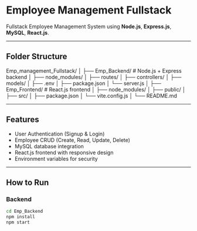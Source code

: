 # Employee Management Fullstack

Fullstack Employee Management System using **Node.js**, **Express.js**, **MySQL**, **React.js**.

---

## Folder Structure

Emp_management_Fullstack/
│
├── Emp_Backend/ # Node.js + Express backend
│ ├── node_modules/
│ ├── routes/
│ ├── controllers/
│ ├── models/
│ ├── .env
│ ├── package.json
│ └── server.js
│
├── Emp_Frontend/ # React.js frontend
│ ├── node_modules/
│ ├── public/
│ ├── src/
│ ├── package.json
│ └── vite.config.js
│
└── README.md


---

## Features

- User Authentication (Signup & Login)
- Employee CRUD (Create, Read, Update, Delete)
- MySQL database integration
- React.js frontend with responsive design
- Environment variables for security

---

## How to Run

### Backend
```bash
cd Emp_Backend
npm install
npm start
